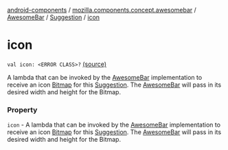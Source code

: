 [android-components](../../../index.md) / [mozilla.components.concept.awesomebar](../../index.md) / [AwesomeBar](../index.md) / [Suggestion](index.md) / [icon](./icon.md)

# icon

`val icon: <ERROR CLASS>?` [(source)](https://github.com/mozilla-mobile/android-components/blob/master/components/concept/awesomebar/src/main/java/mozilla/components/concept/awesomebar/AwesomeBar.kt#L99)

A lambda that can be invoked by the [AwesomeBar](../index.md) implementation to receive an icon [Bitmap](#) for
this [Suggestion](index.md). The [AwesomeBar](../index.md) will pass in its desired width and height for the Bitmap.

### Property

`icon` - A lambda that can be invoked by the [AwesomeBar](../index.md) implementation to receive an icon [Bitmap](#) for
this [Suggestion](index.md). The [AwesomeBar](../index.md) will pass in its desired width and height for the Bitmap.